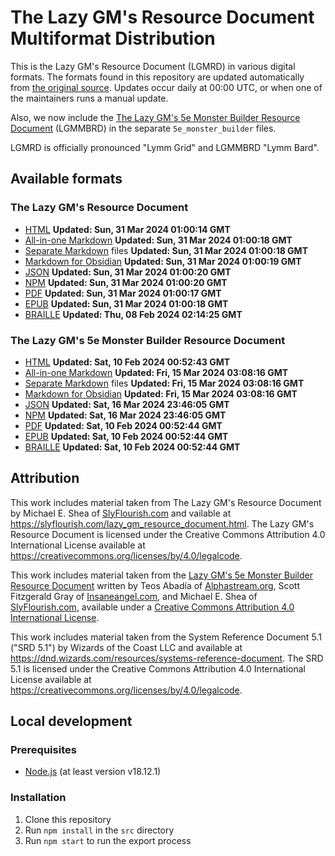 # The Lazy GM's Resource Document Multiformat Distribution

This is the Lazy GM's Resource Document (LGMRD) in various digital formats. The formats found in this repository are updated automatically from [the original source](https://slyflourish.com/lazy_gm_resource_document.html). Updates occur daily at 00:00 UTC, or when one of the maintainers runs a manual update.

Also, we now include the [The Lazy GM's 5e Monster Builder Resource Document](https://slyflourish.com/lazy_5e_monster_building_resource_document.html) (LGMMBRD) in the separate `5e_monster_builder` files.

LGMRD is officially pronounced "Lymm Grid" and LGMMBRD "Lymm Bard".

## Available formats

### The Lazy GM's Resource Document

- [HTML](https://github.com/crit-tech/LGMRD/blob/main/LGMRD.html) **Updated: <span id="html-last-updated">Sun, 31 Mar 2024 01:00:14 GMT</span>**
- [All-in-one Markdown](https://github.com/crit-tech/LGMRD/blob/main/LGMRD.md) **Updated: <span id="markdown-last-updated">Sun, 31 Mar 2024 01:00:18 GMT</span>**
- [Separate Markdown](https://github.com/crit-tech/LGMRD/tree/main/markdown_separate) files **Updated: <span id="markdown_separate-last-updated">Sun, 31 Mar 2024 01:00:18 GMT</span>**
- [Markdown for Obsidian](https://raw.githubusercontent.com/crit-tech/LGMRD/main/LGMRD_obsidian.zip) **Updated: <span id="markdown_obsidian-last-updated">Sun, 31 Mar 2024 01:00:19 GMT</span>**
- [JSON](https://github.com/crit-tech/LGMRD/blob/main/LGMRD.json) **Updated: <span id="json-last-updated">Sun, 31 Mar 2024 01:00:20 GMT</span>**
- [NPM](https://www.npmjs.com/package/@crit-tech/lgmrd) **Updated: <span id="json-last-updated">Sun, 31 Mar 2024 01:00:20 GMT</span>**
- [PDF](https://github.com/crit-tech/LGMRD/blob/main/LGMRD.pdf) **Updated: <span id="pdf-last-updated">Sun, 31 Mar 2024 01:00:17 GMT</span>**
- [EPUB](https://github.com/crit-tech/LGMRD/blob/main/LGMRD.epub) **Updated: <span id="epub-last-updated">Sun, 31 Mar 2024 01:00:18 GMT</span>**
- [BRAILLE](https://github.com/crit-tech/LGMRD/blob/main/The_Lazy_GMs_Resource_Document.brf) **Updated: <span id="braille-last-updated">Thu, 08 Feb 2024 02:14:25 GMT</span>**

### The Lazy GM's 5e Monster Builder Resource Document

- [HTML](https://github.com/crit-tech/LGMRD/blob/main/5e_Monster_Builder.html) **Updated: <span id="mb-html-last-updated">Sat, 10 Feb 2024 00:52:43 GMT</span>**
- [All-in-one Markdown](https://github.com/crit-tech/LGMRD/blob/main/5e_Monster_Builder.md) **Updated: <span id="mb-markdown-last-updated">Fri, 15 Mar 2024 03:08:16 GMT</span>**
- [Separate Markdown](https://github.com/crit-tech/LGMRD/tree/main/markdown_separate_5e_monster_builder) files **Updated: <span id="mb-markdown_separate-last-updated">Fri, 15 Mar 2024 03:08:16 GMT</span>**
- [Markdown for Obsidian](https://raw.githubusercontent.com/crit-tech/LGMRD/main/5e_Monster_Builder_obsidian.zip) **Updated: <span id="mb-markdown_separate-last-updated">Fri, 15 Mar 2024 03:08:16 GMT</span>**
- [JSON](https://github.com/crit-tech/LGMRD/blob/main/5e_Monster_Builder.json) **Updated: <span id="mb-json-last-updated">Sat, 16 Mar 2024 23:46:05 GMT</span>**
- [NPM](https://www.npmjs.com/package/@crit-tech/lgmmbrd) **Updated: <span id="mb-json-last-updated">Sat, 16 Mar 2024 23:46:05 GMT</span>**
- [PDF](https://github.com/crit-tech/LGMRD/blob/main/5e_Monster_Builder.pdf) **Updated: <span id="mb-pdf-last-updated">Sat, 10 Feb 2024 00:52:44 GMT</span>**
- [EPUB](https://github.com/crit-tech/LGMRD/blob/main/5e_Monster_Builder.epub) **Updated: <span id="mb-epub-last-updated">Sat, 10 Feb 2024 00:52:44 GMT</span>**
- [BRAILLE](https://github.com/crit-tech/LGMRD/blob/main/The_Lazy_GMs_5e_Monster_Builder_Resource_Document.brf) **Updated: <span id="mb-braille-last-updated">Sat, 10 Feb 2024 00:52:44 GMT</span>**

## Attribution

This work includes material taken from The Lazy GM's Resource Document by Michael E. Shea of [SlyFlourish.com](https://www.slyflourish.com) and vailable at https://slyflourish.com/lazy_gm_resource_document.html. The Lazy GM's Resource Document is licensed under the Creative Commons Attribution 4.0 International License available at https://creativecommons.org/licenses/by/4.0/legalcode.

This work includes material taken from the [Lazy GM's 5e Monster Builder Resource Document](https://slyflourish.com/lazy_5e_monster_building_resource_document.html) written by Teos Abadía of [Alphastream.org](https://alphastream.org/), Scott Fitzgerald Gray of [Insaneangel.com](https://insaneangel.com/), and Michael E. Shea of [SlyFlourish.com](https://slyflourish.com/), available under a [Creative Commons Attribution 4.0 International License](http://creativecommons.org/licenses/by/4.0/).

This work includes material taken from the System Reference Document 5.1 ("SRD 5.1") by Wizards of the Coast LLC and available at https://dnd.wizards.com/resources/systems-reference-document. The SRD 5.1 is licensed under the Creative Commons Attribution 4.0 International License available at https://creativecommons.org/licenses/by/4.0/legalcode.

## Local development

### Prerequisites

- [Node.js](https://nodejs.org/en/) (at least version v18.12.1)

### Installation

1. Clone this repository
2. Run `npm install` in the `src` directory
3. Run `npm start` to run the export process

